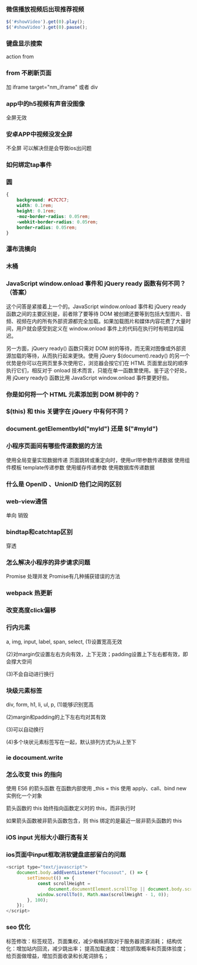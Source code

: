 ### 微信播放视频后出现推荐视频
```js
$('#showVideo').get(0).play();
$('#showVideo').get(0).pause();
```
### 键盘显示搜索
action from

### from 不刷新页面
加 iframe target="nm_iframe" 或者 div

### app中的h5视频有声音没图像
全屏无效
### 安卓APP中视频没发全屏
不全屏 可以解决但是会导致ios出问题
### 如何绑定tap事件

### 圆
```css
{
    background: #C7C7C7;
    width: 0.1rem;
    height: 0.1rem;
    -moz-border-radius: 0.05rem;
    -webkit-border-radius: 0.05rem;
    border-radius: 0.05rem;
}
```

### 瀑布流横向
### 木桶

### JavaScript window.onload 事件和 jQuery ready 函数有何不同？（答案）
这个问答是紧接着上一个的。JavaScript window.onload 事件和 jQuery ready 函数之间的主要区别是，前者除了要等待 DOM 被创建还要等到包括大型图片、音频、视频在内的所有外部资源都完全加载。如果加载图片和媒体内容花费了大量时间，用户就会感受到定义在 window.onload 事件上的代码在执行时有明显的延迟。

另一方面，jQuery ready() 函数只需对 DOM 树的等待，而无需对图像或外部资源加载的等待，从而执行起来更快。使用 jQuery $(document).ready() 的另一个优势是你可以在网页里多次使用它，浏览器会按它们在 HTML 页面里出现的顺序执行它们，相反对于 onload 技术而言，只能在单一函数里使用。鉴于这个好处，用 jQuery ready() 函数比用 JavaScript window.onload 事件要更好些。

### 你是如何将一个 HTML 元素添加到 DOM 树中的？
### $(this) 和 this 关键字在 jQuery 中有何不同？
### document.getElementbyId("myId") 还是 $("#myId")

### 小程序页面间有哪些传递数据的方法
使用全局变量实现数据传递
页面跳转或重定向时，使用url带参数传递数据
使用组件模板 template传递参数
使用缓存传递参数
使用数据库传递数据
### 什么是 OpenID 、UnionID  他们之间的区别
### web-view通信
单向 销毁
### bindtap和catchtap区别
穿透
### 怎么解决小程序的异步请求问题
Promise 处理并发
Promise有几种捕获错误的方法
### webpack 热更新
### 改变高度click偏移

### 行内元素
a, img, input, label, span, select, 
(1)设置宽高无效

(2)对margin仅设置左右方向有效，上下无效；padding设置上下左右都有效，即会撑大空间

(3)不会自动进行换行
### 块级元素标签
div, form, h1, li, ul, p,
(1)能够识别宽高

(2)margin和padding的上下左右均对其有效

(3)可以自动换行

(4)多个块状元素标签写在一起，默认排列方式为从上至下

### ie docoument.write
### 怎么改变 this 的指向
使用 ES6 的箭头函数
在函数内部使用 _this = this
使用 apply、call、bind
new 实例化一个对象

箭头函数的 this 始终指向函数定义时的 this，而非执行时

如果箭头函数被非箭头函数包含，则 this 绑定的是最近一层非箭头函数的 this

### iOS input 光标大小跟行高有关
### ios页面中input框取消软键盘底部留白的问题
```js
<script type="text/javascript">
    document.body.addEventListener("focusout", () => {
        setTimeout(() => {
            const scrollHeight =
                document.documentElement.scrollTop || document.body.scrollTop || 0;
            window.scrollTo(0, Math.max(scrollHeight - 1, 0));
        }, 100);
    });
</script>
```
### seo 优化
标签修改：标签规范，页面集权，减少蜘蛛抓取对于服务器资源消耗；
结构优化：增加站内回流，减少跳出率；
提高加载速度：增加抓取概率和页面体验度；
给页面做增益，增加页面收录和长尾词排名；